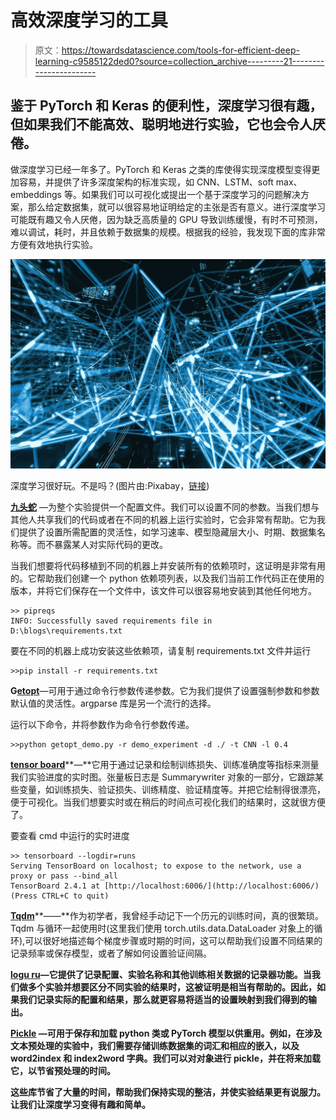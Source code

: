 # 高效深度学习的工具

> 原文：<https://towardsdatascience.com/tools-for-efficient-deep-learning-c9585122ded0?source=collection_archive---------21----------------------->

## 鉴于 PyTorch 和 Keras 的便利性，深度学习很有趣，但如果我们不能高效、聪明地进行实验，它也会令人厌倦。

做深度学习已经一年多了。PyTorch 和 Keras 之类的库使得实现深度模型变得更加容易，并提供了许多深度架构的标准实现，如 CNN、LSTM、soft max、embeddings 等。如果我们可以可视化或提出一个基于深度学习的问题解决方案，那么给定数据集，就可以很容易地证明给定的主张是否有意义。进行深度学习可能既有趣又令人厌倦，因为缺乏高质量的 GPU 导致训练缓慢，有时不可预测，难以调试，耗时，并且依赖于数据集的规模。根据我的经验，我发现下面的库非常方便有效地执行实验。

![](img/b2e1872b610e1489863213926063a78e.png)

深度学习很好玩。不是吗？(图片由:Pixabay，[链接](https://www.pexels.com/photo/time-lapse-photography-of-blue-lights-373543/))

[**九头蛇**](https://hydra.cc/docs/intro/) —为整个实验提供一个配置文件。我们可以设置不同的参数。当我们想与其他人共享我们的代码或者在不同的机器上运行实验时，它会非常有帮助。它为我们提供了设置所需配置的灵活性，如学习速率、模型隐藏层大小、时期、数据集名称等。而不暴露某人对实际代码的更改。

当我们想要将代码移植到不同的机器上并安装所有的依赖项时，这证明是非常有用的。它帮助我们创建一个 python 依赖项列表，以及我们当前工作代码正在使用的版本，并将它们保存在一个文件中，该文件可以很容易地安装到其他任何地方。

```
>> pipreqs
INFO: Successfully saved requirements file in D:\blogs\requirements.txt 
```

要在不同的机器上成功安装这些依赖项，请复制 requirements.txt 文件并运行

```
>>pip install -r requirements.txt
```

**G**[**etopt**](https://docs.python.org/3/library/getopt.html)—可用于通过命令行参数传递参数。它为我们提供了设置强制参数和参数默认值的灵活性。argparse 库是另一个流行的选择。

运行以下命令，并将参数作为命令行参数传递。

```
>>python getopt_demo.py -r demo_experiment -d ./ -t CNN -l 0.4
```

[**tensor board**](https://pytorch.org/tutorials/intermediate/tensorboard_tutorial.html)**—**它用于通过记录和绘制训练损失、训练准确度等指标来测量我们实验进度的实时图。张量板日志是 Summarywriter 对象的一部分，它跟踪某些变量，如训练损失、验证损失、训练精度、验证精度等。并把它绘制得很漂亮，便于可视化。当我们想要实时或在稍后的时间点可视化我们的结果时，这就很方便了。

要查看 cmd 中运行的实时进度

```
>> tensorboard --logdir=runs
Serving TensorBoard on localhost; to expose to the network, use a proxy or pass --bind_all
TensorBoard 2.4.1 at [http://localhost:6006/](http://localhost:6006/) (Press CTRL+C to quit)
```

[**Tqdm**](https://tqdm.github.io/)**——**作为初学者，我曾经手动记下一个历元的训练时间，真的很繁琐。Tqdm 与循环一起使用时(这里我们使用 torch.utils.data.DataLoader 对象上的循环),可以很好地描述每个梯度步骤或时期的时间，这可以帮助我们设置不同结果的记录频率或保存模型，或者了解如何设置验证间隔。

[**logu ru**](https://loguru.readthedocs.io/en/stable/api/logger.html)**—它提供了记录配置、实验名称和其他训练相关数据的记录器功能。当我们做多个实验并想要区分不同实验的结果时，这被证明是相当有帮助的。因此，如果我们记录实际的配置和结果，那么就更容易将适当的设置映射到我们得到的输出。**

**[**Pickle**](https://docs.python.org/3/library/pickle.html) —可用于保存和加载 python 类或 PyTorch 模型以供重用。例如，在涉及文本预处理的实验中，我们需要存储训练数据集的词汇和相应的嵌入，以及 word2index 和 index2word 字典。我们可以对对象进行 pickle，并在将来加载它，以节省预处理的时间。**

**这些库节省了大量的时间，帮助我们保持实现的整洁，并使实验结果更有说服力。让我们让深度学习变得有趣和简单。**